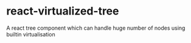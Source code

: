 # react-virtualized-tree
A react tree component which can handle huge number of nodes using builtin virtualisation
